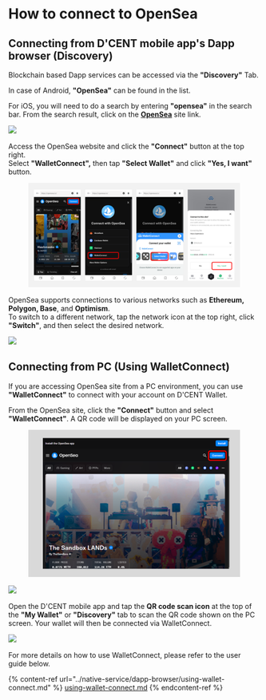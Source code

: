 # How to connect to OpenSea

## Connecting from D'CENT mobile app's Dapp browser (Discovery)

Blockchain based Dapp services can be accessed via the **"Discovery"** Tab.

In case of Android, **"OpenSea"** can be found in the list.

For iOS, you will need to do a search by entering **"opensea"** in the search bar. From the search result, click on the [**OpenSea**](https://opensea.io/) site link.

![](../.gitbook/assets/Opensea\(1\).png)

Access the OpenSea website and click the **"Connect"** button at the top right.
\
Select **"WalletConnect",** then tap **"Select Wallet"** and click **"Yes, I want"** button.

<figure><img src="../.gitbook/assets/Opensea(2).png" alt=""><figcaption></figcaption></figure>

OpenSea supports connections to various networks such as **Ethereum, Polygon, Base**, and **Optimism**.\
To switch to a different network, tap the network icon at the top right, click **"Switch"**, and then select the desired network.

![](../.gitbook/assets/Opensea\(3\).png)

## Connecting from PC (Using WalletConnect)

If you are accessing OpenSea site from a PC environment, you can use **"WalletConnect"** to connect with your account on D'CENT Wallet.&#x20;

From the OpenSea site, click the **"Connect"** button and select **"WalletConnect"**. A QR code will be displayed on your PC screen.

<figure><img src="../.gitbook/assets/Opensea(4) (1).png" alt=""><figcaption></figcaption></figure>

![](../.gitbook/assets/Opensea\(5\).png)

Open the D'CENT mobile app and tap the **QR code scan icon** at the top of the **"My Wallet"** or **"Discovery"** tab to scan the QR code shown on the PC screen. Your wallet will then be connected via WalletConnect.

![](../.gitbook/assets/Opensea\(6\).png)

For more details on how to use WalletConnect, please refer to the user guide below.

{% content-ref url="../native-service/dapp-browser/using-wallet-connect.md" %}
[using-wallet-connect.md](../native-service/dapp-browser/using-wallet-connect.md)
{% endcontent-ref %}
